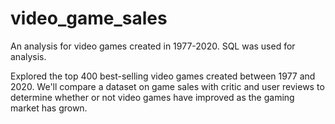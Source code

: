 # video_game_sales
An analysis for video games created in 1977-2020. SQL was used for analysis.

Explored the top 400 best-selling video games created between 1977 and 2020. We'll compare a dataset on game sales with critic and user reviews to determine whether or not video games have improved as the gaming market has grown.
